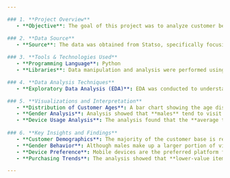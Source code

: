 ```yaml
---

### 1. **Project Overview**
   - **Objective**: The goal of this project was to analyze customer behavior on an e-commerce website to understand its impact on revenue generation. By examining user demographics, visit patterns, and purchasing behavior, the analysis aimed to identify key factors driving revenue.

### 2. **Data Source**
   - **Source**: The data was obtained from Statso, specifically focusing on a customer behavior case study.
   
### 3. **Tools & Technologies Used**
   - **Programming Language**: Python
   - **Libraries**: Data manipulation and analysis were performed using Pandas, while **Matplotlib** was used for creating visualizations to interpret trends and patterns.

### 4. **Data Analysis Techniques**
   - **Exploratory Data Analysis (EDA)**: EDA was conducted to understand various aspects of customer behavior on the e-commerce platform, such as age distribution, device usage, and purchasing patterns. This analysis provided a foundational understanding of how different user segments interact with the website.

### 5. **Visualizations and Interpretation**
   - **Distribution of Customer Ages**: A bar chart showing the age distribution revealed that **21-year-olds** formed the largest customer segment. This suggests that the company's products and marketing strategies are resonating well with a younger audience, particularly those around 21 years old.
   - **Gender Analysis**: Analysis showed that **males** tend to visit the e-commerce site more frequently, but **females** spend more time browsing through the website. This could imply that while men may visit more often, women tend to be more thorough in exploring products, which may impact their purchasing decisions.
   - **Device Usage Analysis**: The analysis found that the **average time spent on mobile devices** was higher compared to desktop and tablet usage. This highlights the importance of mobile optimization for user experience, as a significant portion of users prefer to browse and shop using their smartphones.
   
### 6. **Key Insights and Findings**
   - **Customer Demographics**: The majority of the customer base is relatively young, with a significant concentration at age 21.
   - **Gender Behavior**: Although males make up a larger portion of visits, females engage more deeply by viewing more products, indicating potential differences in browsing behavior.
   - **Device Preference**: Mobile devices are the preferred platform for browsing, with users spending more time on mobile compared to desktop or tablet.
   - **Purchasing Trends**: The analysis showed that **lower-value items** were purchased more frequently than medium or high-value items. This suggests that the revenue model is heavily reliant on high-volume, lower-value sales rather than big-ticket purchases.

---
```




